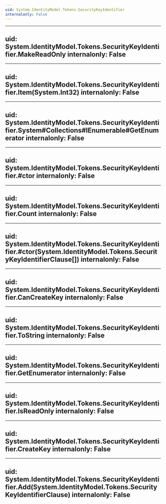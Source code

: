 ```yaml
---
uid: System.IdentityModel.Tokens.SecurityKeyIdentifier
internalonly: False
---
```


---
uid: System.IdentityModel.Tokens.SecurityKeyIdentifier.MakeReadOnly
internalonly: False
---

---
uid: System.IdentityModel.Tokens.SecurityKeyIdentifier.Item(System.Int32)
internalonly: False
---

---
uid: System.IdentityModel.Tokens.SecurityKeyIdentifier.System#Collections#IEnumerable#GetEnumerator
internalonly: False
---

---
uid: System.IdentityModel.Tokens.SecurityKeyIdentifier.#ctor
internalonly: False
---

---
uid: System.IdentityModel.Tokens.SecurityKeyIdentifier.Count
internalonly: False
---

---
uid: System.IdentityModel.Tokens.SecurityKeyIdentifier.#ctor(System.IdentityModel.Tokens.SecurityKeyIdentifierClause[])
internalonly: False
---

---
uid: System.IdentityModel.Tokens.SecurityKeyIdentifier.CanCreateKey
internalonly: False
---

---
uid: System.IdentityModel.Tokens.SecurityKeyIdentifier.ToString
internalonly: False
---

---
uid: System.IdentityModel.Tokens.SecurityKeyIdentifier.GetEnumerator
internalonly: False
---

---
uid: System.IdentityModel.Tokens.SecurityKeyIdentifier.IsReadOnly
internalonly: False
---

---
uid: System.IdentityModel.Tokens.SecurityKeyIdentifier.CreateKey
internalonly: False
---

---
uid: System.IdentityModel.Tokens.SecurityKeyIdentifier.Add(System.IdentityModel.Tokens.SecurityKeyIdentifierClause)
internalonly: False
---
